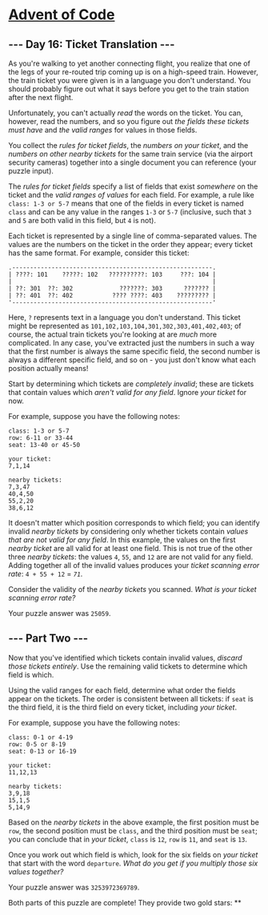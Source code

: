 # [Advent of Code](https://adventofcode.com/)

## --- Day 16: Ticket Translation ---

As you're walking to yet another connecting flight, you realize that one
of the legs of your re-routed trip coming up is on a high-speed train.
However, the train ticket you were given is in a language you don't
understand. You should probably figure out what it says before you get
to the train station after the next flight.

Unfortunately, you <span
title="This actually happened to me once, but I solved it by just asking someone.">can't
actually *read* the words on the ticket</span>. You can, however, read
the numbers, and so you figure out *the fields these tickets must have*
and *the valid ranges* for values in those fields.

You collect the *rules for ticket fields*, the *numbers on your ticket*,
and the *numbers on other nearby tickets* for the same train service
(via the airport security cameras) together into a single document you
can reference (your puzzle input).

The *rules for ticket fields* specify a list of fields that exist
*somewhere* on the ticket and the *valid ranges of values* for each
field. For example, a rule like `class: 1-3 or 5-7` means that one of
the fields in every ticket is named `class` and can be any value in the
ranges `1-3` or `5-7` (inclusive, such that `3` and `5` are both valid
in this field, but `4` is not).

Each ticket is represented by a single line of comma-separated values.
The values are the numbers on the ticket in the order they appear; every
ticket has the same format. For example, consider this ticket:

    .--------------------------------------------------------.
    | ????: 101    ?????: 102   ??????????: 103     ???: 104 |
    |                                                        |
    | ??: 301  ??: 302             ???????: 303      ??????? |
    | ??: 401  ??: 402           ???? ????: 403    ????????? |
    '--------------------------------------------------------'

Here, `?` represents text in a language you don't understand. This
ticket might be represented as
`101,102,103,104,301,302,303,401,402,403`; of course, the actual train
tickets you're looking at are *much* more complicated. In any case,
you've extracted just the numbers in such a way that the first number is
always the same specific field, the second number is always a different
specific field, and so on - you just don't know what each position
actually means!

Start by determining which tickets are *completely invalid*; these are
tickets that contain values which *aren't valid for any field*. Ignore
*your ticket* for now.

For example, suppose you have the following notes:

    class: 1-3 or 5-7
    row: 6-11 or 33-44
    seat: 13-40 or 45-50

    your ticket:
    7,1,14

    nearby tickets:
    7,3,47
    40,4,50
    55,2,20
    38,6,12

It doesn't matter which position corresponds to which field; you can
identify invalid *nearby tickets* by considering only whether tickets
contain *values that are not valid for any field*. In this example, the
values on the first *nearby ticket* are all valid for at least one
field. This is not true of the other three *nearby tickets*: the values
`4`, `55`, and `12` are are not valid for any field. Adding together all
of the invalid values produces your *ticket scanning error rate*:
`4 + 55 + 12` = *`71`*.

Consider the validity of the *nearby tickets* you scanned. *What is your
ticket scanning error rate?*

Your puzzle answer was `25059`.

## --- Part Two ---

Now that you've identified which tickets contain invalid values,
*discard those tickets entirely*. Use the remaining valid tickets to
determine which field is which.

Using the valid ranges for each field, determine what order the fields
appear on the tickets. The order is consistent between all tickets: if
`seat` is the third field, it is the third field on every ticket,
including *your ticket*.

For example, suppose you have the following notes:

    class: 0-1 or 4-19
    row: 0-5 or 8-19
    seat: 0-13 or 16-19

    your ticket:
    11,12,13

    nearby tickets:
    3,9,18
    15,1,5
    5,14,9

Based on the *nearby tickets* in the above example, the first position
must be `row`, the second position must be `class`, and the third
position must be `seat`; you can conclude that in *your ticket*, `class`
is `12`, `row` is `11`, and `seat` is `13`.

Once you work out which field is which, look for the six fields on *your
ticket* that start with the word `departure`. *What do you get if you
multiply those six values together?*

Your puzzle answer was `3253972369789`.

Both parts of this puzzle are complete! They provide two gold stars:
\*\*
